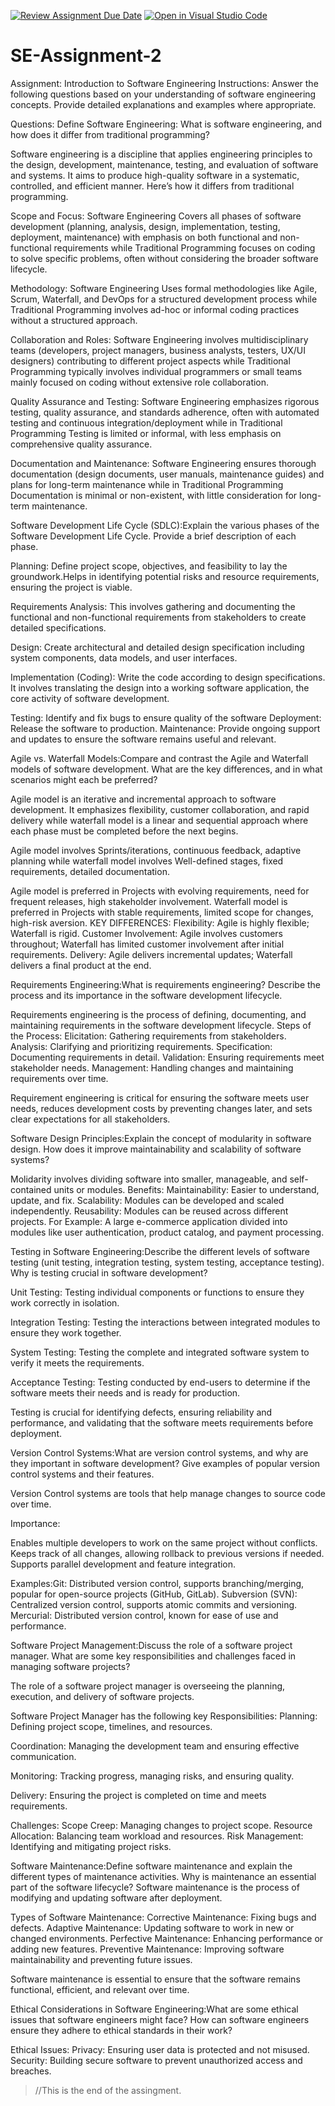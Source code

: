 [![Review Assignment Due Date](https://classroom.github.com/assets/deadline-readme-button-24ddc0f5d75046c5622901739e7c5dd533143b0c8e959d652212380cedb1ea36.svg)](https://classroom.github.com/a/-ucQIGTc)
[![Open in Visual Studio Code](https://classroom.github.com/assets/open-in-vscode-718a45dd9cf7e7f842a935f5ebbe5719a5e09af4491e668f4dbf3b35d5cca122.svg)](https://classroom.github.com/online_ide?assignment_repo_id=15194506&assignment_repo_type=AssignmentRepo)
# SE-Assignment-2
Assignment: Introduction to Software Engineering
Instructions:
Answer the following questions based on your understanding of software engineering concepts. Provide detailed explanations and examples where appropriate.

Questions:
Define Software Engineering: What is software engineering, and how does it differ from traditional programming?

Software engineering is a discipline that applies engineering principles to the design, development, maintenance, testing, and evaluation of software and systems. It aims to produce high-quality software in a systematic, controlled, and efficient manner.       Here’s how it differs from traditional programming.

Scope and Focus: Software Engineering Covers all phases of software development (planning, analysis, design, implementation, testing, deployment, maintenance) with emphasis on both functional and non-functional requirements while Traditional Programming focuses on coding to solve specific problems, often without considering the broader software lifecycle.

Methodology: Software Engineering Uses formal methodologies like Agile, Scrum, Waterfall, and DevOps for a structured development process while
Traditional Programming involves ad-hoc or informal coding practices without a structured approach.

Collaboration and Roles: Software Engineering involves multidisciplinary teams (developers, project managers, business analysts, testers, UX/UI designers) contributing to different project aspects while Traditional Programming typically involves individual programmers or small teams mainly focused on coding without extensive role collaboration.

Quality Assurance and Testing: Software Engineering emphasizes rigorous testing, quality assurance, and standards adherence, often with automated testing and continuous integration/deployment while in
Traditional Programming Testing is limited or informal, with less emphasis on comprehensive quality assurance.

Documentation and Maintenance: Software Engineering ensures thorough documentation (design documents, user manuals, maintenance guides) and plans for long-term maintenance while in Traditional Programming Documentation is minimal or non-existent, with little consideration for long-term maintenance.


Software Development Life Cycle (SDLC):Explain the various phases of the Software Development Life Cycle. Provide a brief description of each phase.

Planning: Define project scope, objectives, and feasibility to lay the groundwork.Helps in identifying potential risks and resource requirements, ensuring the project is viable.

Requirements Analysis: This involves gathering and documenting the functional and non-functional requirements from stakeholders to create detailed specifications.

Design: Create architectural and detailed design specification  including system components, data models, and user interfaces.

Implementation (Coding): Write the code according to design specifications. It involves translating the design into a working software application, the core activity of software development.

Testing: Identify and fix bugs to ensure quality of the software
Deployment: Release the software to production.
Maintenance: Provide ongoing support and updates to ensure the software remains useful and relevant.

Agile vs. Waterfall Models:Compare and contrast the Agile and Waterfall models of software development. What are the key differences, and in what scenarios might each be preferred?

Agile model is an iterative and incremental approach to software development. It emphasizes flexibility, customer collaboration, and rapid delivery while waterfall model is a linear and sequential approach where each phase must be completed before the next begins.

Agile model involves Sprints/iterations, continuous feedback, adaptive planning while waterfall model involves Well-defined stages, fixed requirements, detailed documentation.

Agile model is preferred in Projects with evolving requirements, need for frequent releases, high stakeholder involvement.
Waterfall model is preferred in Projects with stable requirements, limited scope for changes, high-risk aversion.
KEY DIFFERENCES:
Flexibility: Agile is highly flexible; Waterfall is rigid.
Customer Involvement: Agile involves customers throughout; Waterfall has limited customer involvement after initial requirements.
Delivery: Agile delivers incremental updates; Waterfall delivers a final product at the end.

Requirements Engineering:What is requirements engineering? Describe the process and its importance in the software development lifecycle.

Requirements engineering is the process of defining, documenting, and maintaining requirements in the software development lifecycle.
Steps of the Process:
Elicitation: Gathering requirements from stakeholders.
Analysis: Clarifying and prioritizing requirements.
Specification: Documenting requirements in detail.
Validation: Ensuring requirements meet stakeholder needs.
Management: Handling changes and maintaining requirements over time.

 Requirement engineering is critical for ensuring the software meets user needs, reduces development costs by preventing changes later, and sets clear expectations for all stakeholders.


Software Design Principles:Explain the concept of modularity in software design. How does it improve maintainability and scalability of software systems?

 Molidarity involves dividing software into smaller, manageable, and self-contained units or modules.
Benefits:
Maintainability: Easier to understand, update, and fix.
Scalability: Modules can be developed and scaled independently.
Reusability: Modules can be reused across different projects.
 For Example: A large e-commerce application divided into modules like user authentication, product catalog, and payment processing.


Testing in Software Engineering:Describe the different levels of software testing (unit testing, integration testing, system testing, acceptance testing). Why is testing crucial in software development?

Unit Testing: Testing individual components or functions to ensure they work correctly in isolation.

Integration Testing: Testing the interactions between integrated modules to ensure they work together.

System Testing: Testing the complete and integrated software system to verify it meets the requirements.

Acceptance Testing: Testing conducted by end-users to determine if the software meets their needs and is ready for production.

Testing is crucial for identifying defects, ensuring reliability and performance, and validating that the software meets requirements before deployment.


Version Control Systems:What are version control systems, and why are they important in software development? Give examples of popular version control systems and their features.

 Version Control systems are tools that help manage changes to source code over time.

Importance:

Enables multiple developers to work on the same project without conflicts.
Keeps track of all changes, allowing rollback to previous versions if needed.
Supports parallel development and feature integration.

Examples:Git: Distributed version control, supports branching/merging, popular for open-source projects (GitHub, GitLab).
Subversion (SVN): Centralized version control, supports atomic commits and versioning.
Mercurial: Distributed version control, known for ease of use and performance.


Software Project Management:Discuss the role of a software project manager. What are some key responsibilities and challenges faced in managing software projects?

The role of a software project manager is overseeing the planning, execution, and delivery of software projects.

Software Project Manager has the following key Responsibilities:
Planning: Defining project scope, timelines, and resources.

Coordination: Managing the development team and ensuring effective communication.

Monitoring: Tracking progress, managing risks, and ensuring quality.

Delivery: Ensuring the project is completed on time and meets requirements.

Challenges:
Scope Creep: Managing changes to project scope.
Resource Allocation: Balancing team workload and resources.
Risk Management: Identifying and mitigating project risks.


Software Maintenance:Define software maintenance and explain the different types of maintenance activities. Why is maintenance an essential part of the software lifecycle?
Software maintenance is the process of modifying and updating software after deployment.

Types of Software Maintenance:
Corrective Maintenance: Fixing bugs and defects.
Adaptive Maintenance: Updating software to work in new or changed environments.
Perfective Maintenance: Enhancing performance or adding new features.
Preventive Maintenance: Improving software maintainability and preventing future issues.

Software maintenance is essential to ensure that the software remains functional, efficient, and relevant over time.


Ethical Considerations in Software Engineering:What are some ethical issues that software engineers might face? How can software engineers ensure they adhere to ethical standards in their work?

Ethical Issues:
Privacy: Ensuring user data is protected and not misused.
Security: Building secure software to prevent unauthorized access and breaches.


>//This is the end of the assingment.
